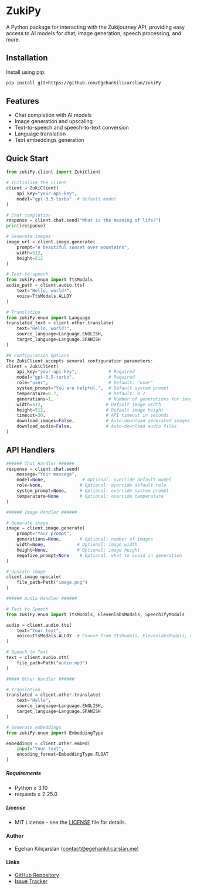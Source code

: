 # ZukiPy

A Python package for interacting with the Zukijourney API, providing easy access to AI models for chat, image generation, speech processing, and more.

## Installation

Install using pip:

```sh
pip install git+https://github.com/EgehanKilicarslan/zukiPy
```

## Features
- Chat completion with AI models
- Image generation and upscaling
- Text-to-speech and speech-to-text conversion
- Language translation
- Text embeddings generation

## Quick Start
```python
from zukiPy.client import ZukiClient

# Initialize the client
client = ZukiClient(
    api_key="your-api-key",
    model="gpt-3.5-turbo"  # default model
)

# Chat completion
response = client.chat.send("What is the meaning of life?")
print(response)

# Generate images
image_url = client.image.generate(
    prompt="A beautiful sunset over mountains",
    width=512,
    height=512
)

# Text-to-speech
from zukiPy.enum import TtsModals
audio_path = client.audio.tts(
    text="Hello, world!",
    voice=TtsModals.ALLOY
)

# Translation
from zukiPy.enum import Language
translated_text = client.other.translate(
    text="Hello, world!",
    source_language=Language.ENGLISH,
    target_language=Language.SPANISH
)

## Configuration Options
The ZukiClient accepts several configuration parameters:
client = ZukiClient(
    api_key="your-api-key",            # Required
    model="gpt-3.5-turbo",             # Required
    role="user",                       # Default: "user"
    system_prompt="You are helpful.",  # Default system prompt
    temperature=0.7,                   # Default: 0.7
    generations=1,                     # Number of generations for images
    width=512,                        # Default image width
    height=512,                       # Default image height
    timeout=30,                       # API timeout in seconds
    download_images=False,            # Auto-download generated images
    download_audio=False,             # Auto-download audio files
)
```

## API Handlers

```python
###### Chat Handler ######
response = client.chat.send(
    message="Your message",
    model=None,              # Optional: override default model
    role=None,              # Optional: override default role
    system_prompt=None,     # Optional: override system prompt
    temperature=None        # Optional: override temperature
)

###### Image Handler ######

# Generate image
image = client.image.generate(
    prompt="Your prompt",
    generations=None,       # Optional: number of images
    width=None,            # Optional: image width
    height=None,           # Optional: image height
    negative_prompt=None    # Optional: what to avoid in generation
)

# Upscale image
client.image.upscale(
    file_path=Path("image.png")
)

###### Audio Handler ######

# Text to Speech
from zukiPy.enum import TtsModals, ElevenlabsModals, SpeechifyModals

audio = client.audio.tts(
    text="Your text",
    voice=TtsModals.ALLOY  # Choose from TtsModals, ElevenlabsModals, or SpeechifyModals
)

# Speech to Text
text = client.audio.stt(
    file_path=Path("audio.mp3")
)

##### Other Handler ######

# Translation
translated = client.other.translate(
    text="Hello",
    source_language=Language.ENGLISH,
    target_language=Language.SPANISH
)

# Generate embeddings
from zukiPy.enum import EmbeddingType

embeddings = client.other.embed(
    input="Your text",
    encoding_format=EmbeddingType.FLOAT
)
```


##### Requirements
- Python ≥ 3.10
- requests ≥ 2.25.0

##### License
- MIT License - see the [LICENSE](LICENSE) file for details.

#### Author
- Egehan Kılıçarslan (contact@egehankilicarslan.me)

#### Links
- [GitHub Repository](https://github.com/EgehanKilicarslan/zukiPy)
- [Issue Tracker](https://github.com/EgehanKilicarslan/zukiPy/issues)